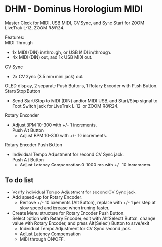 # DHM - Dominus Horologium MIDI
Master Clock for MIDI, USB MIDI, CV Sync, and Sync Start for ZOOM LiveTrak L-12, ZOOM R8/R24.

Features:<br/>
MIDI Through
 - 1x MIDI (DIN) in/through, or USB MIDI in/through.
 - 4x MIDI (DIN) out, and 1x USB MIDI out.

CV Sync
 - 2x CV Sync (3.5 mm mini jack) out.
 
OLED display, 2 separate Push Buttons, 1 Rotary Encoder with Push Button.<br/>
Start/Stop Button
 - Send Start/Stop to MIDI (DIN) and/or MIDI USB, and Start/Stop signal to Foot Switch jack for LiveTrak L-12, or ZOOM R8/R24.

Rotary Enconder
 - Adjust BPM 10-300 with +/- 1 increments.<br/>
   Push Alt Button
   - Adjust BPM 10-300 with +/- 10 increments.

Rotary Encoder Push Button
 - Individual Tempo Adjustment for second CV Sync jack.<br/>
   Push Alt Button
   - Adjust Latency Compensation 0-1000 ms with +/- 10 increments.

## To do list
- Verify individual Tempo Adjustment for second CV Sync jack.
- Add speed-up for Rotary Encoder.
  - Remove +/- 10 icrements (Alt Button), replace with +/- 1 per step at slow speed and icrease when truning faster.
- Create Menu structure for Rotary Encoder Push Button.<br/>
  Select option with Rotary Encoder, edit with Alt(Select) Button, change value with Rotary Encoder, and press Alt(Select) Button to save/exit
  - Individual Tempo Adjustment for CV Sync second jack.
  - Adjust Latency Compensation.
  - MIDI through ON/OFF.
  

